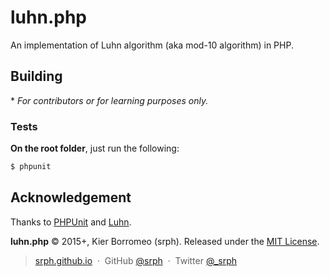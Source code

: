 # luhn.php

An implementation of Luhn algorithm (aka mod-10 algorithm) in PHP.

## Building

\* *For contributors or for learning purposes only.*

### Tests

**On the root folder**, just run the following:

```bash
$ phpunit
```

## Acknowledgement

Thanks to [PHPUnit](https://phpunit.de) and [Luhn](https://en.wikipedia.org/Luhn_algorithm).

**luhn.php** © 2015+, Kier Borromeo (srph). Released under the [MIT License](https://mit-license.org).

> [srph.github.io](http://srph.github.io) &nbsp;&middot;&nbsp;
> GitHub [@srph](https://github.com/srph) &nbsp;&middot;&nbsp;
> Twitter [@_srph](https://twitter.com/_srph)
